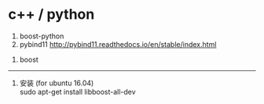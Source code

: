 c++ / python
============

1. boost-python 
2. pybind11 http://pybind11.readthedocs.io/en/stable/index.html

>
1. boost
-----

1. 安装 (for ubuntu 16.04)  
    sudo apt-get install libboost-all-dev
